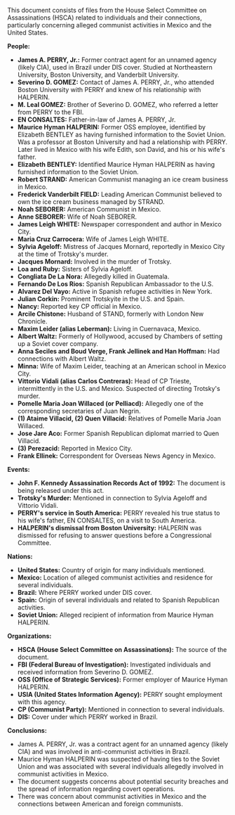 This document consists of files from the House Select Committee on Assassinations (HSCA) related to individuals and their connections, particularly concerning alleged communist activities in Mexico and the United States.

**People:**

*   **James A. PERRY, Jr.:** Former contract agent for an unnamed agency (likely CIA), used in Brazil under DIS cover. Studied at Northeastern University, Boston University, and Vanderbilt University.
*   **Severino D. GOMEZ:** Contact of James A. PERRY, Jr., who attended Boston University with PERRY and knew of his relationship with HALPERIN.
*   **M. Leal GOMEZ:** Brother of Severino D. GOMEZ, who referred a letter from PERRY to the FBI.
*   **EN CONSALTES:** Father-in-law of James A. PERRY, Jr.
*   **Maurice Hyman HALPERIN:** Former OSS employee, identified by Elizabeth BENTLEY as having furnished information to the Soviet Union. Was a professor at Boston University and had a relationship with PERRY. Later lived in Mexico with his wife Edith, son David, and his or his wife's father.
*   **Elizabeth BENTLEY:** Identified Maurice Hyman HALPERIN as having furnished information to the Soviet Union.
*   **Robert STRAND:** American Communist managing an ice cream business in Mexico.
*   **Frederick Vanderbilt FIELD:** Leading American Communist believed to own the ice cream business managed by STRAND.
*   **Noah SEBORER:** American Communist in Mexico.
*   **Anne SEBORER:** Wife of Noah SEBORER.
*   **James Leigh WHITE:** Newspaper correspondent and author in Mexico City.
*   **Maria Cruz Carrocera:** Wife of James Leigh WHITE.
*   **Sylvia Ageloff:** Mistress of Jacques Mornard, reportedly in Mexico City at the time of Trotsky's murder.
*   **Jacques Mornard:** Involved in the murder of Trotsky.
*   **Loa and Ruby:** Sisters of Sylvia Ageloff.
*   **Congliata De La Nora:** Allegedly killed in Guatemala.
*   **Fernando De Los Rios:** Spanish Republican Ambassador to the U.S.
*   **Alvarez Del Vayo:** Active in Spanish refugee activities in New York.
*   **Julian Corkin:** Prominent Trotskyite in the U.S. and Spain.
*   **Nancy:** Reported key CP official in Mexico.
*   **Arcile Chistone:** Husband of STAND, formerly with London New Chronicle.
*   **Maxim Leider (alias Leberman):** Living in Cuernavaca, Mexico.
*   **Albert Waltz:** Formerly of Hollywood, accused by Chambers of setting up a Soviet cover company.
*   **Anna Seciles and Boud Verge, Frank Jellinek and Han Hoffman:** Had connections with Albert Waltz.
*   **Minna:** Wife of Maxim Leider, teaching at an American school in Mexico City.
*   **Vittorio Vidali (alias Carlos Contreras):** Head of CP Trieste, intermittently in the U.S. and Mexico. Suspected of directing Trotsky's murder.
*   **Pomelle Maria Joan Willaced (or Pelliacd):** Allegedly one of the corresponding secretaries of Juan Negrin.
*   **(1) Ataime Villacid, (2) Quen Villacid:** Relatives of Pomelle Maria Joan Willaced.
*   **Jose Jare Aco:** Former Spanish Republican diplomat married to Quen Villacid.
*   **(3) Perezacid:** Reported in Mexico City.
*   **Frank Ellinek:** Correspondent for Overseas News Agency in Mexico.

**Events:**

*   **John F. Kennedy Assassination Records Act of 1992:** The document is being released under this act.
*   **Trotsky's Murder:** Mentioned in connection to Sylvia Ageloff and Vittorio Vidali.
*   **PERRY's service in South America:** PERRY revealed his true status to his wife's father, EN CONSALTES, on a visit to South America.
*   **HALPERIN's dismissal from Boston University:** HALPERIN was dismissed for refusing to answer questions before a Congressional Committee.

**Nations:**

*   **United States:** Country of origin for many individuals mentioned.
*   **Mexico:** Location of alleged communist activities and residence for several individuals.
*   **Brazil:** Where PERRY worked under DIS cover.
*   **Spain:** Origin of several individuals and related to Spanish Republican activities.
*   **Soviet Union:** Alleged recipient of information from Maurice Hyman HALPERIN.

**Organizations:**

*   **HSCA (House Select Committee on Assassinations):** The source of the document.
*   **FBI (Federal Bureau of Investigation):** Investigated individuals and received information from Severino D. GOMEZ.
*   **OSS (Office of Strategic Services):** Former employer of Maurice Hyman HALPERIN.
*   **USIA (United States Information Agency):** PERRY sought employment with this agency.
*   **CP (Communist Party):** Mentioned in connection to several individuals.
*   **DIS:** Cover under which PERRY worked in Brazil.

**Conclusions:**

*   James A. PERRY, Jr. was a contract agent for an unnamed agency (likely CIA) and was involved in anti-communist activities in Brazil.
*   Maurice Hyman HALPERIN was suspected of having ties to the Soviet Union and was associated with several individuals allegedly involved in communist activities in Mexico.
*   The document suggests concerns about potential security breaches and the spread of information regarding covert operations.
*   There was concern about communist activities in Mexico and the connections between American and foreign communists.
